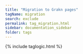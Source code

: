 ```yaml
---
title: "Migration to Grakn pages"
tagName: migration
search: exclude
permalink: tag_migration.html
sidebar: documentation_sidebar
folder: tags
---
```

{% include taglogic.html %}


